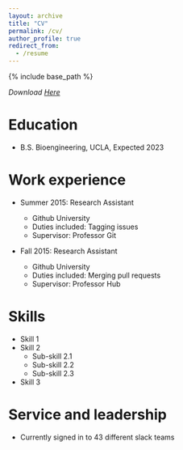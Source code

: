 ```yaml
---
layout: archive
title: "CV"
permalink: /cv/
author_profile: true
redirect_from:
  - /resume
---
```


{% include base_path %}

_Download [Here](link.com)_

Education
======
* B.S. Bioengineering, UCLA, Expected 2023

Work experience
======
* Summer 2015: Research Assistant
  * Github University
  * Duties included: Tagging issues
  * Supervisor: Professor Git

* Fall 2015: Research Assistant
  * Github University
  * Duties included: Merging pull requests
  * Supervisor: Professor Hub
  
Skills
======
* Skill 1
* Skill 2
  * Sub-skill 2.1
  * Sub-skill 2.2
  * Sub-skill 2.3
* Skill 3

  
Service and leadership
======
* Currently signed in to 43 different slack teams
